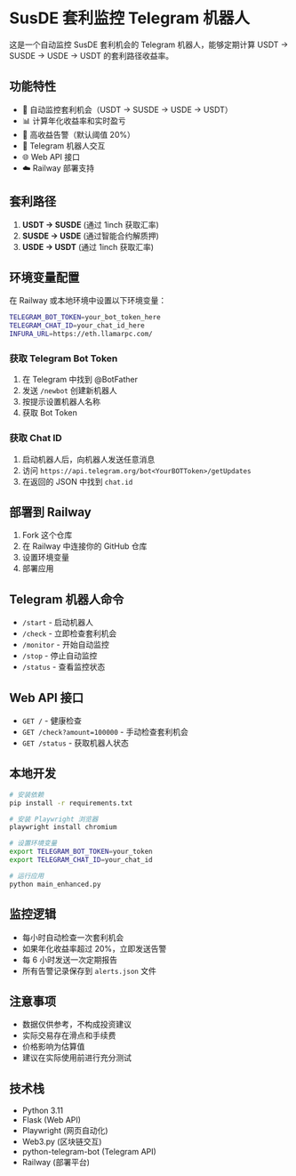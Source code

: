 # SusDE 套利监控 Telegram 机器人

这是一个自动监控 SusDE 套利机会的 Telegram 机器人，能够定期计算 USDT → SUSDE → USDE → USDT 的套利路径收益率。

## 功能特性

- 🔄 自动监控套利机会（USDT → SUSDE → USDE → USDT）
- 📊 计算年化收益率和实时盈亏
- 🚨 高收益告警（默认阈值 20%）
- 📱 Telegram 机器人交互
- 🌐 Web API 接口
- ☁️ Railway 部署支持

## 套利路径

1. **USDT → SUSDE** (通过 1inch 获取汇率)
2. **SUSDE → USDE** (通过智能合约解质押)
3. **USDE → USDT** (通过 1inch 获取汇率)

## 环境变量配置

在 Railway 或本地环境中设置以下环境变量：

```bash
TELEGRAM_BOT_TOKEN=your_bot_token_here
TELEGRAM_CHAT_ID=your_chat_id_here
INFURA_URL=https://eth.llamarpc.com/
```

### 获取 Telegram Bot Token

1. 在 Telegram 中找到 @BotFather
2. 发送 `/newbot` 创建新机器人
3. 按提示设置机器人名称
4. 获取 Bot Token

### 获取 Chat ID

1. 启动机器人后，向机器人发送任意消息
2. 访问 `https://api.telegram.org/bot<YourBOTToken>/getUpdates`
3. 在返回的 JSON 中找到 `chat.id`

## 部署到 Railway

1. Fork 这个仓库
2. 在 Railway 中连接你的 GitHub 仓库
3. 设置环境变量
4. 部署应用

## Telegram 机器人命令

- `/start` - 启动机器人
- `/check` - 立即检查套利机会
- `/monitor` - 开始自动监控
- `/stop` - 停止自动监控
- `/status` - 查看监控状态

## Web API 接口

- `GET /` - 健康检查
- `GET /check?amount=100000` - 手动检查套利机会
- `GET /status` - 获取机器人状态

## 本地开发

```bash
# 安装依赖
pip install -r requirements.txt

# 安装 Playwright 浏览器
playwright install chromium

# 设置环境变量
export TELEGRAM_BOT_TOKEN=your_token
export TELEGRAM_CHAT_ID=your_chat_id

# 运行应用
python main_enhanced.py
```

## 监控逻辑

- 每小时自动检查一次套利机会
- 如果年化收益率超过 20%，立即发送告警
- 每 6 小时发送一次定期报告
- 所有告警记录保存到 `alerts.json` 文件

## 注意事项

- 数据仅供参考，不构成投资建议
- 实际交易存在滑点和手续费
- 价格影响为估算值
- 建议在实际使用前进行充分测试

## 技术栈

- Python 3.11
- Flask (Web API)
- Playwright (网页自动化)
- Web3.py (区块链交互)
- python-telegram-bot (Telegram API)
- Railway (部署平台)
